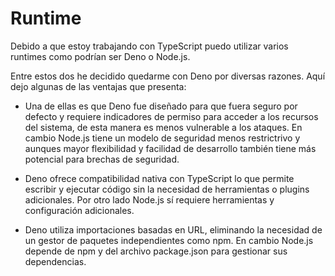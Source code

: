 # Runtime

Debido a que estoy trabajando con TypeScript puedo utilizar varios runtimes como podrían ser Deno o Node.js.

Entre estos dos he decidido quedarme con Deno por diversas razones.
Aquí dejo algunas de las ventajas que presenta:

- Una de ellas es que Deno fue diseñado para que fuera seguro por defecto y requiere indicadores de permiso para acceder a los recursos del sistema, de esta manera es menos vulnerable a los ataques. En cambio Node.js tiene un modelo de seguridad menos restrictrivo y aunques mayor flexibilidad y facilidad de desarrollo también tiene más potencial para brechas de seguridad. 

- Deno ofrece compatibilidad nativa con TypeScript lo que permite escribir y ejecutar código sin la necesidad de herramientas o plugins adicionales. Por otro lado Node.js sí requiere herramientas y configuración adicionales.

- Deno utiliza importaciones basadas en URL, eliminando la necesidad de un gestor de paquetes independientes como npm. En cambio Node.js depende de npm y del archivo package.json para gestionar sus dependencias.
